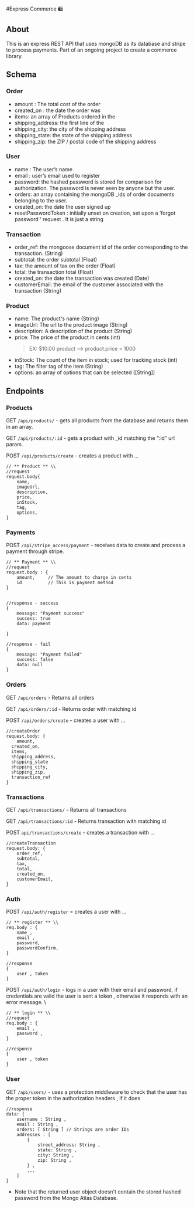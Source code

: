 #Express Commerce 🛍


## About
This is an express REST API that uses mongoDB as its database and stripe to process payments. Part of an ongoing project to create a commerce library. 

## Schema 
### Order
* amount  : The total cost of the order
* created_on :  the date the order was 
* items: an array of Products ordered in the 
* shipping_address: the first line of the 
* shipping_city: the city of the shipping address 
* shipping_state: the state of the shipping address
* shipping_zip: the ZIP / postal code of the shipping address	

### User
* name : The user’s name
* email : user’s email used to register
* password: the hashed password is stored for comparison for authorization. The password is never seen  by anyone but the user. 
* orders: an array containing the mongoDB _ids of order documents belonging to the user.  
* created_on: the date the user signed up
* resetPasswordToken : initially unset on creation, set upon a ‘forgot password ‘ request . It is just a string 

### Transaction
* order_ref: the mongoose document id of the order corresponding to the transaction. (String) 
* subtotal: the order subtotal (Float)
* tax: the amount of tax on the order (Float)
* total: the transaction total (Float)
* created_on: the date the transaction was created (Date) 
* customerEmail: the email of the customer associated with the transaction (String)

### Product
* name: The product's name (String)
* imageUrl: The url to the product image (String)
* description: A description of the product (String)
* price: The price of the product in cents (int) 
    > EX: $10.00 product --> product.price = 1000
* inStock: The count of the item in stock; used for tracking stock (int)
* tag: The filter tag of the item (String)
* options: an array of options that can be selected ([String])


## Endpoints

### Products
GET  `/api/products/` - gets all products from the database and returns them in an array. 

GET `/api/products/:id` - gets a product with _id matching the “:id” url param. 

POST `/api/products/create` - creates a product with ...
```
// ** Product ** \\
//request
request.body{
    name, 
    imageUrl, 
    description, 
    price,
    inStock,
    tag,
    options,
}

```

### Payments

POST `/api/stripe_access/payment` - receives data to create and process a payment through stripe. 

```
// ** Payment ** \\
//request
request.body : {
	amount, 	// The amount to charge in cents 
	id 			// This is payment method
}


//response - success
{
	message: "Payment success"
	success: true
	data: payment

}

//response - fail
{
	message: "Payment failed"
	success: false
    data: null
}

```


### Orders
GET  `/api/orders` - Returns all orders
 
GET  `/api/orders/:id` - Returns order with matching id

POST `/api/orders/create`  - creates a  user with …

```
//createOrder
request.body: {
 	amount,
  created_on,
  items,
  shipping_address,
  shipping_state
  shipping_city,
  shipping_zip,
  transaction_ref       
}
```




### Transactions
GET  `/api/transactions/` - Returns all transactions 

GET  `/api/transactions/:id` - Returns transaction with matching id

POST  `api/transactions/create`  - creates a transaction with …
```
//createTransaction
request.body: { 
	order_ref, 
	subtotal, 
	tax, 
	total, 
	created_on,
	customerEmail,
}
```


### Auth 
POST `/api/auth/register`  = creates a user with … 
```
// ** register ** \\
req.body : { 
	name , 
	email , 
	password, 
	passwordConfirm,
}

//response 
{
	user , token
}
```


POST `/api/auth/login` - logs in a user with their email and password, if credentials are valid the user is sent a token , otherwise it responds with an error message. \

```
// ** login ** \\
//request
req.body : {
	email ,
	password , 
}

//response 
{
	user , token
}
```


### User 
GET `/api/users/`  - uses a protection middleware to check that the user has the proper token in the authorization headers , if it does

```
//response
data: { 
	username : String ,
	email : String ,
	orders: [ String ] // Strings are order IDs 
	addresses : [
		{
			street_address: String ,
			state: String , 
			city: String , 
			zip: String , 
		} ,
		... 
	]
}
```

* Note that the returned user object doesn't contain the stored hashed password from the Mongo Atlas Database. 


